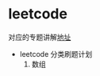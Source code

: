 # leetcode
对应的专题讲解[地址](https://www.notion.so/csground/9e924db950ea4db489f80200b1ed72f6?v=2100b3fed69b4f5d950c61220af02a07)
- leetcode 分类刷题计划
    1. 数组